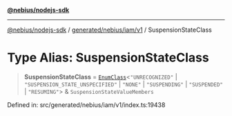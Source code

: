 [**@nebius/nodejs-sdk**](../../../../../README.md)

---

[@nebius/nodejs-sdk](../../../../../README.md) / [generated/nebius/iam/v1](../README.md) / SuspensionStateClass

# Type Alias: SuspensionStateClass

> **SuspensionStateClass** = [`EnumClass`](../../../../../runtime/protos/enum/type-aliases/EnumClass.md)\<`"UNRECOGNIZED"` \| `"SUSPENSION_STATE_UNSPECIFIED"` \| `"NONE"` \| `"SUSPENDING"` \| `"SUSPENDED"` \| `"RESUMING"`\> & `SuspensionStateValueMembers`

Defined in: src/generated/nebius/iam/v1/index.ts:19438

